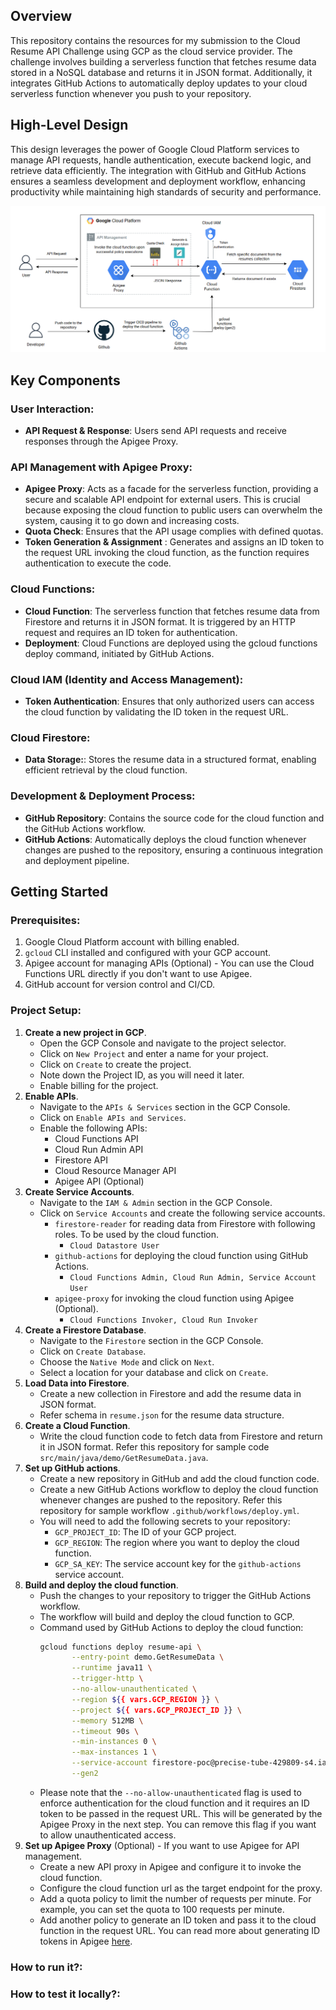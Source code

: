 ## Overview
This repository contains the resources for my submission to the Cloud Resume API Challenge using GCP as the cloud service provider. The challenge involves building a serverless function that fetches resume data stored in a NoSQL database and returns it in JSON format. Additionally, it integrates GitHub Actions to automatically deploy updates to your cloud serverless function whenever you push to your repository.

## High-Level Design
This design leverages the power of Google Cloud Platform services to manage API requests, handle authentication, execute backend logic, and retrieve data efficiently. The integration with GitHub and GitHub Actions ensures a seamless development and deployment workflow, enhancing productivity while maintaining high standards of security and performance.

![Architecture Diagram](./images/gcp-hld.png)

## Key Components
### **User Interaction**:
   - **API Request & Response**: Users send API requests and receive responses through the Apigee Proxy.
### **API Management with Apigee Proxy**:
   - **Apigee Proxy**: Acts as a facade for the serverless function, providing a secure and scalable API endpoint for external users. This is crucial because exposing the cloud function to public users can overwhelm the system, causing it to go down and increasing costs. 
   - **Quota Check**: Ensures that the API usage complies with defined quotas.
   - **Token Generation & Assignment** : Generates and assigns an ID token to the request URL invoking the cloud function, as the function requires authentication to execute the code. 
### **Cloud Functions**:
   - **Cloud Function**: The serverless function that fetches resume data from Firestore and returns it in JSON format. It is triggered by an HTTP request and requires an ID token for authentication.
   - **Deployment**: Cloud Functions are deployed using the gcloud functions deploy command, initiated by GitHub Actions.
### **Cloud IAM (Identity and Access Management)**:
   - **Token Authentication**: Ensures that only authorized users can access the cloud function by validating the ID token in the request URL.
### **Cloud Firestore**:
   - **Data Storage:**: Stores the resume data in a structured format, enabling efficient retrieval by the cloud function.
### **Development & Deployment Process**:
   - **GitHub Repository**: Contains the source code for the cloud function and the GitHub Actions workflow.
   - **GitHub Actions**: Automatically deploys the cloud function whenever changes are pushed to the repository, ensuring a continuous integration and deployment pipeline.

## Getting Started
### **Prerequisites**:
1. Google Cloud Platform account with billing enabled.
2. `gcloud` CLI installed and configured with your GCP account.
3. Apigee account for managing APIs (Optional) - You can use the Cloud Functions URL directly if you don't want to use Apigee.
4. GitHub account for version control and CI/CD.
### **Project Setup**:
1. **Create a new project in GCP**.
   - Open the GCP Console and navigate to the project selector.
   - Click on `New Project` and enter a name for your project.
   - Click on `Create` to create the project.
   - Note down the Project ID, as you will need it later.
   - Enable billing for the project.
2. **Enable APIs**.
   - Navigate to the `APIs & Services` section in the GCP Console.
   - Click on `Enable APIs and Services`.
   - Enable the following APIs:
     - Cloud Functions API
     - Cloud Run Admin API
     - Firestore API
     - Cloud Resource Manager API
     - Apigee API (Optional)
3. **Create Service Accounts**.
    - Navigate to the `IAM & Admin` section in the GCP Console.
    - Click on `Service Accounts` and create the following service accounts.
        - `firestore-reader` for reading data from Firestore with following roles. To be used by the cloud function.
            - `Cloud Datastore User`
        - `github-actions` for deploying the cloud function using GitHub Actions.
            - `Cloud Functions Admin, Cloud Run Admin, Service Account User`
        - `apigee-proxy` for invoking the cloud function using Apigee (Optional).
            - `Cloud Functions Invoker, Cloud Run Invoker`
4. **Create a Firestore Database**.
   - Navigate to the `Firestore` section in the GCP Console.
   - Click on `Create Database`.
   - Choose the `Native Mode` and click on `Next`.
   - Select a location for your database and click on `Create`.
5. **Load Data into Firestore**.
   - Create a new collection in Firestore and add the resume data in JSON format.
   - Refer schema in `resume.json` for the resume data structure.
6. **Create a Cloud Function**.
   - Write the cloud function code to fetch data from Firestore and return it in JSON format. Refer this repository for sample code `src/main/java/demo/GetResumeData.java`.
7. **Set up GitHub actions**.
   - Create a new repository in GitHub and add the cloud function code.
   - Create a new GitHub Actions workflow to deploy the cloud function whenever changes are pushed to the repository. Refer this repository for sample workflow `.github/workflows/deploy.yml`.
   - You will need to add the following secrets to your repository:
     - `GCP_PROJECT_ID`: The ID of your GCP project.
     - `GCP_REGION`: The region where you want to deploy the cloud function.
     - `GCP_SA_KEY`: The service account key for the `github-actions` service account.
8. **Build and deploy the cloud function**.
   - Push the changes to your repository to trigger the GitHub Actions workflow.
   - The workflow will build and deploy the cloud function to GCP.
   - Command used by GitHub Actions to deploy the cloud function:
     ```bash
     gcloud functions deploy resume-api \
            --entry-point demo.GetResumeData \
            --runtime java11 \
            --trigger-http \
            --no-allow-unauthenticated \
            --region ${{ vars.GCP_REGION }} \
            --project ${{ vars.GCP_PROJECT_ID }} \
            --memory 512MB \
            --timeout 90s \
            --min-instances 0 \
            --max-instances 1 \
            --service-account firestore-poc@precise-tube-429809-s4.iam.gserviceaccount.com \
            --gen2
     ```
   - Please note that the `--no-allow-unauthenticated` flag is used to enforce authentication for the cloud function and it requires an ID token to be passed in the request URL. This will be generated by the Apigee Proxy in the next step. You can remove this flag if you want to allow unauthenticated access.
9. **Set up Apigee Proxy** (Optional) - If you want to use Apigee for API management.
   - Create a new API proxy in Apigee and configure it to invoke the cloud function.
   - Configure the cloud function url as the target endpoint for the proxy.
   - Add a quota policy to limit the number of requests per minute. For example, you can set the quota to 100 requests per minute.
   - Add another policy to generate an ID token and pass it to the cloud function in the request URL. You can read more about generating ID tokens in Apigee [here](https://cloud.google.com/functions/docs/securing/authenticating#id-tokens).
### **How to run it?**:
### **How to test it locally?**:
